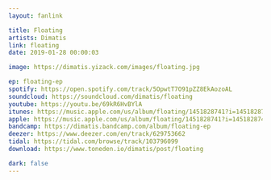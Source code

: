 ```yaml
---
layout: fanlink

title: Floating
artists: Dimatis
link: floating
date: 2019-01-28 00:00:03

image: https://dimatis.yizack.com/images/floating.jpg

ep: floating-ep
spotify: https://open.spotify.com/track/5OpwtT7O91pZZ8EkAozoAL
soundcloud: https://soundcloud.com/dimatis/floating
youtube: https://youtu.be/69kR6HvBYlA
itunes: https://music.apple.com/us/album/floating/1451828741?i=1451828743&app=itunes
apple: https://music.apple.com/us/album/floating/1451828741?i=1451828743&app=music
bandcamp: https://dimatis.bandcamp.com/album/floating-ep
deezer: https://www.deezer.com/en/track/629753662
tidal: https://tidal.com/browse/track/103796099
download: https://www.toneden.io/dimatis/post/floating

dark: false
---
```

